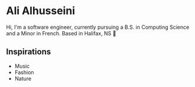 # Ali Alhusseini

Hi, I'm a software engineer, currently pursuing a B.S. in Computing Science and a Minor in French. Based in Halifax, NS 🐋

## Inspirations 
- Music
- Fashion 
- Nature

